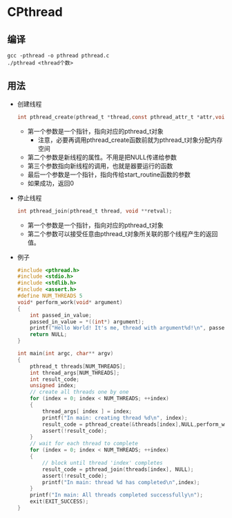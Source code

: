 # CPthread

## 编译

```
gcc -pthread -o pthread pthread.c
./pthread <thread个数>
```

## 用法

- 创建线程

  ```c
  int pthread_create(pthread_t *thread,const pthread_attr_t *attr,void *(*start_routine)(void *), void *arg);
  ```

  - 第一个参数是一个指针，指向对应的pthread_t对象
    - 注意，必要再调用pthread_create函数前就为pthread_t对象分配内存空间
  - 第二个参数是新线程的属性。不用是把NULL传递给参数
  - 第三个参数指向新线程的调用，也就是器要运行的函数
  - 最后一个参数是一个指针，指向传给start_routine函数的参数
  - 如果成功，返回0

- 停止线程

  ```c
  int pthread_join(pthread_t thread, void **retval);
  ```

  - 第一个参数是一个指针，指向对应的pthread_t对象
  - 第二个参数可以接受任意由pthread_t对象所关联的那个线程产生的返回值。

- 例子

  ```c
  #include <pthread.h>
  #include <stdio.h>
  #include <stdlib.h>
  #include <assert.h>
  #define NUM_THREADS 5
  void* perform_work(void* argument)
  {
      int passed_in_value;
      passed_in_value = *((int*) argument);
      printf("Hello World! It's me, thread with argument%d!\n", passed_in_value);
      return NULL;
  }
  
  int main(int argc, char** argv)
  {
      pthread_t threads[NUM_THREADS];
      int thread_args[NUM_THREADS];
      int result_code; 
      unsigned index; 
      // create all threads one by one
      for (index = 0; index < NUM_THREADS; ++index)
      {
          thread_args[ index ] = index;
          printf("In main: creating thread %d\n", index);
          result_code = pthread_create(&threads[index],NULL,perform_work, &thread_args[index]);
          assert(!result_code);
      }
      // wait for each thread to complete
      for (index = 0; index < NUM_THREADS; ++index)
      {
          // block until thread 'index' completes
          result_code = pthread_join(threads[index], NULL);
          assert(!result_code);
          printf("In main: thread %d has completed\n",index);
      }
      printf("In main: All threads completed successfully\n");
      exit(EXIT_SUCCESS);
  }
  ```

  

